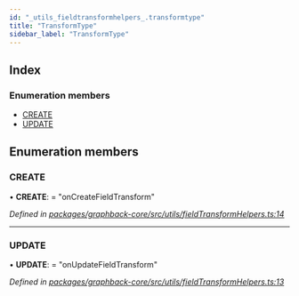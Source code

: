 ```yaml
---
id: "_utils_fieldtransformhelpers_.transformtype"
title: "TransformType"
sidebar_label: "TransformType"
---
```


## Index

### Enumeration members

* [CREATE](_utils_fieldtransformhelpers_.transformtype.md#create)
* [UPDATE](_utils_fieldtransformhelpers_.transformtype.md#update)

## Enumeration members

###  CREATE

• **CREATE**: = "onCreateFieldTransform"

*Defined in [packages/graphback-core/src/utils/fieldTransformHelpers.ts:14](https://github.com/aerogear/graphback/blob/b39280e7/packages/graphback-core/src/utils/fieldTransformHelpers.ts#L14)*

___

###  UPDATE

• **UPDATE**: = "onUpdateFieldTransform"

*Defined in [packages/graphback-core/src/utils/fieldTransformHelpers.ts:13](https://github.com/aerogear/graphback/blob/b39280e7/packages/graphback-core/src/utils/fieldTransformHelpers.ts#L13)*
